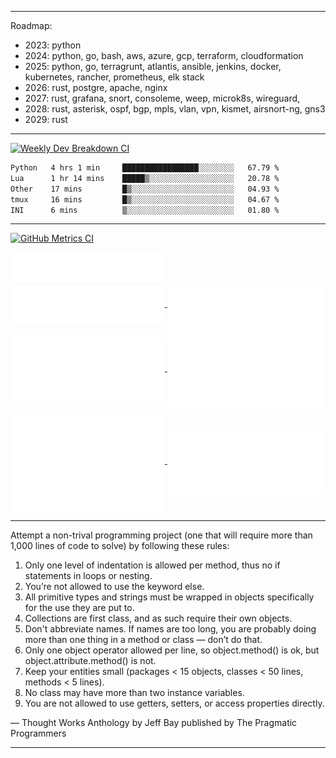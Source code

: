 
---

Roadmap:

- 2023: python
- 2024: python, go, bash, aws, azure, gcp, terraform, cloudformation
- 2025: python, go, terragrunt, atlantis, ansible, jenkins, docker, kubernetes, rancher, prometheus, elk stack
- 2026: rust, postgre, apache, nginx
- 2027: rust, grafana, snort, consoleme, weep, microk8s, wireguard, 
- 2028: rust, asterisk, ospf, bgp, mpls, vlan, vpn, kismet, airsnort-ng, gns3
- 2029: rust
 
---

[![Weekly Dev Breakdown CI ](https://github.com/raelldottin/raelldottin/actions/workflows/wakatime.yml/badge.svg)](https://github.com/raelldottin/raelldottin/actions/workflows/wakatime.yml)

<!--START_SECTION:waka-->

```txt
Python   4 hrs 1 min     █████████████████░░░░░░░░   67.79 %
Lua      1 hr 14 mins    █████▒░░░░░░░░░░░░░░░░░░░   20.78 %
Other    17 mins         █▒░░░░░░░░░░░░░░░░░░░░░░░   04.93 %
tmux     16 mins         █▒░░░░░░░░░░░░░░░░░░░░░░░   04.67 %
INI      6 mins          ▒░░░░░░░░░░░░░░░░░░░░░░░░   01.80 %
```

<!--END_SECTION:waka-->

---

[![GitHub Metrics CI ](https://github.com/raelldottin/raelldottin/actions/workflows/metrics.yml/badge.svg)](https://github.com/raelldottin/raelldottin/actions/workflows/metrics.yml)

<a href="https://github.com/raelldottin">
  <img align="center" width="49%" src="./header.svg" />
</a>
<br/>
<a href="https://github.com/raelldottin">
  <img align="center" width="49%" src="./repositories.svg" />
</a>
<a href="https://github.com/raelldottin">
  <img align="center" width="49%" src="./acti_comm.svg" />
</a>

<a href="https://github.com/raelldottin">
  <img align="center" width="49%" src="./iso_calender.svg" />
</a>

<a href="https://github.com/raelldottin">
    <img align="center" width="49%" src="./issue_pr_lang.svg" />
</a>

<a href="https://github.com/raelldottin">
  <img align="center" width="49%" src="./github-habits.svg" />
</a>
<a href="https://github.com/raelldottin">
    <img align="center" width="49%" src="./achievements.svg" />
</a>

---

Attempt a non-trival programming project (one that will require more than 1,000 lines of code to solve) by following these rules:
1. Only one level of indentation is allowed per method, thus no if statements in loops or nesting.
1. You’re not allowed to use the keyword else.
1. All primitive types and strings must be wrapped in objects specifically for the use they are put to.
1. Collections are first class, and as such require their own objects.
1. Don't abbreviate names. If names are too long, you are probably doing more than one thing in a method or class — don’t do that.
1. Only one object operator allowed per line, so object.method() is ok, but object.attribute.method() is not.
1. Keep your entities small (packages < 15 objects, classes < 50 lines, methods < 5 lines).
1. No class may have more than two instance variables.
1. You are not allowed to use getters, setters, or access properties directly.

— Thought Works Anthology by Jeff Bay published by The Pragmatic Programmers

---

